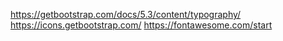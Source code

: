 https://getbootstrap.com/docs/5.3/content/typography/
https://icons.getbootstrap.com/
https://fontawesome.com/start